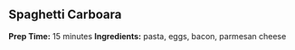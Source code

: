 ## Spaghetti Carboara
**Prep Time:** 15 minutes
**Ingredients:** pasta, eggs, bacon, parmesan cheese
